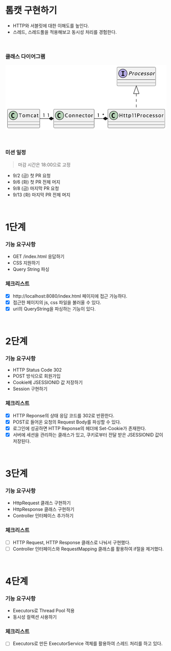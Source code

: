 # 톰캣 구현하기

- HTTP와 서블릿에 대한 이해도를 높인다.
- 스레드, 스레드풀을 적용해보고 동시성 처리를 경험한다.

<br/>

### 클래스 다이어그램

![image](./docs/class.png)

<br/>

### 미션 일정

> 마감 시간은 18:00으로 고정

- 9/2 (금) 첫 PR 요청
- 9/6 (화) 첫 PR 전체 머지
- 9/8 (금) 마지막 PR 요청
- 9/13 (화) 마지막 PR 전체 머지

<br/>

# 1단계

### 기능 요구사항

- GET /index.html 응답하기
- CSS 지원하기
- Query String 파싱

### 체크리스트

- [x] http://localhost:8080/index.html 페이지에 접근 가능하다.
- [x] 접근한 페이지의 js, css 파일을 불러올 수 있다.
- [x] uri의 QueryString을 파싱하는 기능이 있다.

<br/>

# 2단계

### 기능 요구사항

- HTTP Status Code 302
- POST 방식으로 회원가입
- Cookie에 JSESSIONID 값 저장하기
- Session 구현하기

### 체크리스트

- [x] HTTP Reponse의 상태 응답 코드를 302로 반환한다.
- [x] POST로 들어온 요청의 Request Body를 파싱할 수 있다.
- [x] 로그인에 성공하면 HTTP Reponse의 헤더에 Set-Cookie가 존재한다.
- [x] 서버에 세션을 관리하는 클래스가 있고, 쿠키로부터 전달 받은 JSESSIONID 값이 저장된다.

<br/>

# 3단계

### 기능 요구사항

- HttpRequest 클래스 구현하기
- HttpResponse 클래스 구현하기
- Controller 인터페이스 추가하기

### 체크리스트

- [ ] HTTP Request, HTTP Response 클래스로 나눠서 구현했다.
- [ ] Controller 인터페이스와 RequestMapping 클래스를 활용하여 if절을 제거했다.

<br/>

# 4단계

### 기능 요구사항

- Executors로 Thread Pool 적용
- 동시성 컬렉션 사용하기

### 체크리스트

- [ ] Executors로 만든 ExecutorService 객체를 활용하여 스레드 처리를 하고 있다.

<br/>
